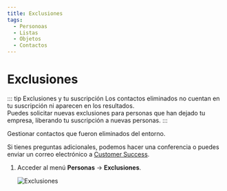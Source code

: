 ```yaml
---
title: Exclusiones
tags:
  - Personoas
  - Listas
  - Objetos
  - Contactos
---
```


# Exclusiones

::: tip Exclusiones y tu suscripción
Los contactos eliminados no cuentan en tu suscripción ni aparecen en los resultados.<br>
Puedes solicitar nuevas exclusiones para personas que han dejado tu empresa, liberando tu suscripción a nuevas personas.
:::

Gestionar contactos que fueron eliminados del entorno.

Si tienes preguntas adicionales, podemos hacer una conferencia o puedes enviar un correo electrónico a [Customer Success](mailto:cs@phishx.io).

1. Acceder al menú **Personas** -> **Exclusiones**.

   ![Exclusiones](https://cdn.phishx.io/phishx-docs/images/phishx_lists_exclusions_01.webp)
